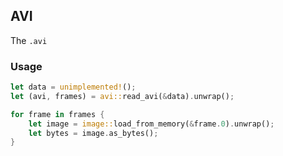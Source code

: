 ## AVI
The `.avi`

### Usage
```rs
let data = unimplemented!();
let (avi, frames) = avi::read_avi(&data).unwrap();

for frame in frames {
    let image = image::load_from_memory(&frame.0).unwrap();
    let bytes = image.as_bytes();
}
```
